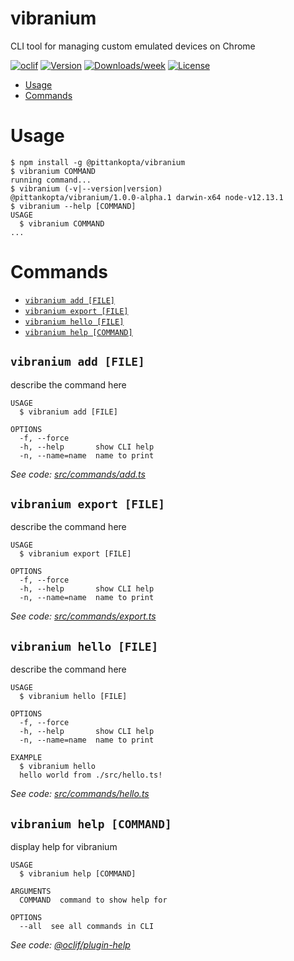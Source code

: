 vibranium
=========

CLI tool for managing custom emulated devices on Chrome

[![oclif](https://img.shields.io/badge/cli-oclif-brightgreen.svg)](https://oclif.io)
[![Version](https://img.shields.io/npm/v/vibranium.svg)](https://npmjs.org/package/vibranium)
[![Downloads/week](https://img.shields.io/npm/dw/vibranium.svg)](https://npmjs.org/package/vibranium)
[![License](https://img.shields.io/npm/l/vibranium.svg)](https://github.com/Pittan/vibranium/blob/master/package.json)

<!-- toc -->
* [Usage](#usage)
* [Commands](#commands)
<!-- tocstop -->
# Usage
<!-- usage -->
```sh-session
$ npm install -g @pittankopta/vibranium
$ vibranium COMMAND
running command...
$ vibranium (-v|--version|version)
@pittankopta/vibranium/1.0.0-alpha.1 darwin-x64 node-v12.13.1
$ vibranium --help [COMMAND]
USAGE
  $ vibranium COMMAND
...
```
<!-- usagestop -->
# Commands
<!-- commands -->
* [`vibranium add [FILE]`](#vibranium-add-file)
* [`vibranium export [FILE]`](#vibranium-export-file)
* [`vibranium hello [FILE]`](#vibranium-hello-file)
* [`vibranium help [COMMAND]`](#vibranium-help-command)

## `vibranium add [FILE]`

describe the command here

```
USAGE
  $ vibranium add [FILE]

OPTIONS
  -f, --force
  -h, --help       show CLI help
  -n, --name=name  name to print
```

_See code: [src/commands/add.ts](https://github.com/Pittan/vibranium/blob/v1.0.0-alpha.1/src/commands/add.ts)_

## `vibranium export [FILE]`

describe the command here

```
USAGE
  $ vibranium export [FILE]

OPTIONS
  -f, --force
  -h, --help       show CLI help
  -n, --name=name  name to print
```

_See code: [src/commands/export.ts](https://github.com/Pittan/vibranium/blob/v1.0.0-alpha.1/src/commands/export.ts)_

## `vibranium hello [FILE]`

describe the command here

```
USAGE
  $ vibranium hello [FILE]

OPTIONS
  -f, --force
  -h, --help       show CLI help
  -n, --name=name  name to print

EXAMPLE
  $ vibranium hello
  hello world from ./src/hello.ts!
```

_See code: [src/commands/hello.ts](https://github.com/Pittan/vibranium/blob/v1.0.0-alpha.1/src/commands/hello.ts)_

## `vibranium help [COMMAND]`

display help for vibranium

```
USAGE
  $ vibranium help [COMMAND]

ARGUMENTS
  COMMAND  command to show help for

OPTIONS
  --all  see all commands in CLI
```

_See code: [@oclif/plugin-help](https://github.com/oclif/plugin-help/blob/v3.1.0/src/commands/help.ts)_
<!-- commandsstop -->
